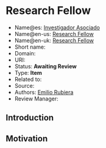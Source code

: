 # Research Fellow

* Name@es: [Investigador Asociado]() 
* Name@en-us: [Research Fellow]()
* Name@en-uk: [Research Fellow]()
* Short name: 
* Domain: 
* URI: 
* Status: **Awaiting Review**
* Type: **Item**
* Related to:
* Source: 
* Authors: [Emilio Rubiera](https://github.com/spitxa)
* Review Manager:

## Introduction



## Motivation